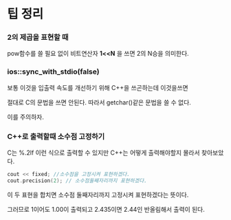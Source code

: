 # 팁 정리

### 2의 제곱을 표현할 때

pow함수를 쓸 필요 없이 비트연산자 **1<<N** 을 쓰면 2의 N승을 의미한다.

### 

### ios::sync_with_stdio(false)

보통 이것을 입출력 속도를 개선하기 위해 C++을 쓰곤하는데 이것을쓰면

절대로 C의 문법을 쓰면 안된다. 따라서 getchar()같은 문법을 쓸 수 없다.

이를 주의하자.



### C++로 출력할때 소수점 고정하기

C는 %.2lf 이런 식으로 출력할 수 있지만 C++는 어떻게 출력해야할지 몰라서 찾아보았다.

```c++
cout << fixed; //소수점을 고정시켜 표현하겠다.
cout.precision(2); // 소수점둘째자리까지 표현하겠다.
```

이 두 표현을 합치면 소수점 둘째자리까지 고정시켜 표현하겠다는 뜻이다.

그러므로 1이어도 1.00이 출력되고 2.435이면 2.44인 반올림해서 출력이 된다.